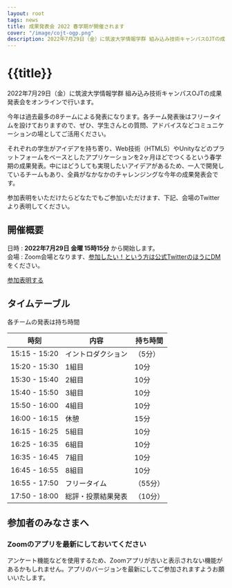 ```yaml
---
layout: root
tags: news
title: 成果発表会 2022 春学期が開催されます
cover: "/image/cojt-ogp.png"
description: 2022年7月29日（金）に筑波大学情報学群 組み込み技術キャンパスOJTの成果発表会をオンラインで行います。参加無料でZoomで行います。
---
```


# {{title}}

2022年7月29日（金）に筑波大学情報学群 組み込み技術キャンパスOJTの成果発表会をオンラインで行います。

今年は過去最多の8チームによる発表になります。各チーム発表後はフリータイムを設けておりますので、ぜひ、学生さんとの質問、アドバイスなどコミュニケーションの場としてご活用ください。

それぞれの学生がアイデアを持ち寄り、Web技術（HTML5）やUnityなどのプラットフォームをベースとしたアプリケーションを2ヶ月ほどでつくるという春学期の成果発表。中にはどうしても実現したいアイデアがあるため、一人で開発しているチームもあり、全員がなかなかのチャレンジングな今年の成果発表会です。

参加表明をいただけたらどなたでもご参加いただけます、下記、会場のTwitterより表明してください。

## 開催概要

日時
: **2022年7月29日 金曜 15時15分** から開始します。  
会場
: Zoom会場となります、[参加したい！という方は公式TwitterのほうにDM](https://twitter.com/cojt_tsukuba)をください。

<p>
<a href="https://twitter.com/cojt_tsukuba" class="jumpu-button">参加表明する</a>
</p>

## タイムテーブル

各チームの発表は持ち時間

| 時刻          | 内容               | 持ち時間 |
| ------------- | ------------------ | -------- |
| 15:15 - 15:20 | イントロダクション | （5分）  |
| 15:20 - 15:30 | 1組目              | 10分     |
| 15:30 - 15:40 | 2組目              | 10分     |
| 15:40 - 15:50 | 3組目              | 10分     |
| 15:50 - 16:00 | 4組目              | 10分     |
| 16:00 - 16:15 | 休憩               | 15分     |
| 16:15 - 16:25 | 5組目              | 10分     |
| 16:25 - 16:35 | 6組目              | 10分     |
| 16:35 - 16:45 | 7組目              | 10分     |
| 16:45 - 16:55 | 8組目              | 10分     |
| 16:55 - 17:50 | フリータイム       | （55分） |
| 17:50 - 18:00 | 総評・投票結果発表 | （10分） |

## 参加者のみなさまへ

### Zoomのアプリを最新にしておいてください

アンケート機能などを使用するため、Zoomアプリが古いと表示されない機能があるかもしれません。アプリのバージョンを最新にしてご参加されますようお願いいたします。
